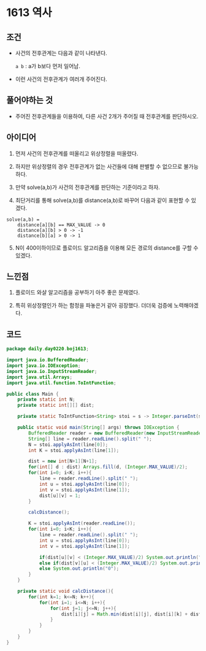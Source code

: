 # 1613 역사

## 조건

* 사건의 전후관계는 다음과 같이 나타낸다.

    `a b` : a가 b보다 먼저 일어남.
  
* 이런 사건의 전후관계가 여러개 주어진다.

## 풀어야하는 것

* 주어진 전후관계들을 이용하여, 다른 사건 2개가 주어질 때 전후관계를 판단하시오.

## 아이디어

1. 먼저 사건의 전후관계를 떠올리고 위상정렬을 떠올렸다.

2. 하지만 위상정렬의 경우 전후관계가 없는 사건들에 대해 판별할 수 없으므로 불가능하다.

3. 만약 solve(a,b)가 사건의 전후관계를 판단하는 기준이라고 하자.

4. 최단거리를 통해 solve(a,b)를 distance(a,b)로 바꾸어 다음과 같이 표현할 수 있겠다.

```
solve(a,b) = 
    distance[a][b] == MAX_VALUE -> 0
    distance[a][b] > 0 -> -1
    distance[b][a] > 0 -> 1 
```

5. N이 400이하이므로 플로이드 알고리즘을 이용해 모든 경로의 distance를 구할 수 있겠다.

## 느낀점

1. 플로이드 와샬 알고리즘을 공부하기 아주 좋은 문제였다.

2. 특히 위상정렬인가 하는 함정을 파놓은거 같아 굉장했다. 더더욱 검증에 노력해야겠다.

## 코드

```java
package daily.day0220.boj1613;

import java.io.BufferedReader;
import java.io.IOException;
import java.io.InputStreamReader;
import java.util.Arrays;
import java.util.function.ToIntFunction;

public class Main {
    private static int N;
    private static int[][] dist;

    private static ToIntFunction<String> stoi = s -> Integer.parseInt(s);

    public static void main(String[] args) throws IOException {
        BufferedReader reader = new BufferedReader(new InputStreamReader(System.in));
        String[] line = reader.readLine().split(" ");
        N = stoi.applyAsInt(line[0]);
        int K = stoi.applyAsInt(line[1]);

        dist = new int[N+1][N+1];
        for(int[] d : dist) Arrays.fill(d, (Integer.MAX_VALUE)/2);
        for(int i=0; i<K; i++){
            line = reader.readLine().split(" ");
            int u = stoi.applyAsInt(line[0]);
            int v = stoi.applyAsInt(line[1]);
            dist[u][v] = 1;
        }

        calcDistance();

        K = stoi.applyAsInt(reader.readLine());
        for(int i=0; i<K; i++){
            line = reader.readLine().split(" ");
            int u = stoi.applyAsInt(line[0]);
            int v = stoi.applyAsInt(line[1]);

            if(dist[u][v] < (Integer.MAX_VALUE)/2) System.out.println("-1");
            else if(dist[v][u] < (Integer.MAX_VALUE)/2) System.out.println("1");
            else System.out.println("0");
        }
    }

    private static void calcDistance(){
        for(int k=1; k<=N; k++){
            for(int i=1; i<=N; i++){
                for(int j=1; j<=N; j++){
                    dist[i][j] = Math.min(dist[i][j], dist[i][k] + dist[k][j]);
                }
            }
        }
    }
}
```